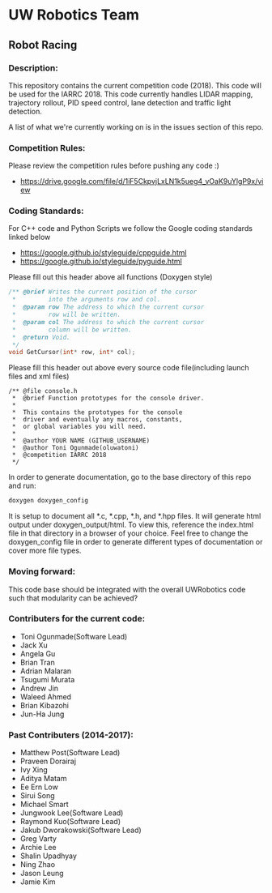 # UW Robotics Team
## Robot Racing
                                                            
### Description:
This repository contains the current competition code (2018). This code will be used for the IARRC 2018. This code currently handles LIDAR mapping, trajectory rollout, PID speed control, lane detection and traffic light detection.

A list of what we're currently working on is in the issues section of this repo.

### Competition Rules:
Please review the competition rules before pushing any code :)
* https://drive.google.com/file/d/1iF5CkpvjLxLN1k5ueg4_vOaK9uYlgP9x/view

### Coding Standards:
For C++ code and Python Scripts we follow the Google coding standards linked below
* https://google.github.io/styleguide/cppguide.html
* https://google.github.io/styleguide/pyguide.html

Please fill out this header above all functions (Doxygen style)
``` cpp
/** @brief Writes the current position of the cursor
 *         into the arguments row and col.
 *  @param row The address to which the current cursor
 *         row will be written.
 *  @param col The address to which the current cursor
 *         column will be written.
 *  @return Void.
 */
void GetCursor(int* row, int* col);
```
Please fill this header out above every source code file(including launch files and xml files)
```
/** @file console.h
 *  @brief Function prototypes for the console driver.
 *
 *  This contains the prototypes for the console
 *  driver and eventually any macros, constants,
 *  or global variables you will need.
 *
 *  @author YOUR NAME (GITHUB_USERNAME)
 *  @author Toni Ogunmade(oluwatoni)
 *  @competition IARRC 2018
 */
```
In order to generate documentation, go to the base directory of this repo and run:
``` bash
doxygen doxygen_config
```
It is setup to document all \*.c, \*.cpp, \*.h, and \*.hpp files. It will generate html output under doxygen\_output/html. To view this, reference the index.html file in that directory in a browser of your choice. Feel free to change the doxygen\_config file in order to generate different types of documentation or cover more file types.

### Moving forward:
This code base should be integrated with the overall UWRobotics code such that modularity can be achieved?

### Contributers for the current code:
* Toni Ogunmade(Software Lead)
* Jack Xu
* Angela Gu
* Brian Tran
* Adrian Malaran
* Tsugumi Murata
* Andrew Jin
* Waleed Ahmed
* Brian Kibazohi
* Jun-Ha Jung

### Past Contributers (2014-2017):
* Matthew Post(Software Lead)
* Praveen Dorairaj
* Ivy Xing
* Aditya Matam
* Ee Ern Low
* Sirui Song
* Michael Smart
* Jungwook Lee(Software Lead)
* Raymond Kuo(Software Lead)
* Jakub Dworakowski(Software Lead)
* Greg Varty
* Archie Lee
* Shalin Upadhyay
* Ning Zhao
* Jason Leung
* Jamie Kim
